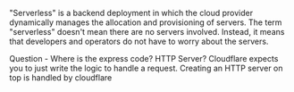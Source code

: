 "Serverless" is a backend deployment in which the cloud provider dynamically manages the allocation and provisioning of servers. The term "serverless" doesn't mean there are no servers involved. Instead, it means that developers and operators do not have to worry about the servers.

Question - Where is the express code? HTTP Server?
Cloudflare expects you to just write the logic to handle a request.
Creating an HTTP server on top is handled by cloudflare
